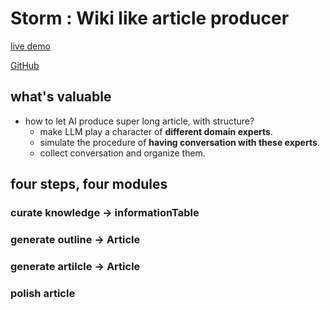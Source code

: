 # Storm : Wiki like article producer

[live demo](https://storm.genie.stanford.edu/)

[GitHub](https://github.com/stanford-oval/storm?tab=readme-ov-file)

## what's valuable

- how to let AI produce super long article, with structure?
  - make LLM play a character of **different domain experts**.
  - simulate the procedure of **having conversation with these experts**.
  - collect conversation and organize them.

## four steps, four modules

### curate knowledge -> informationTable

### generate outline -> Article

### generate artilcle -> Article

### polish article
